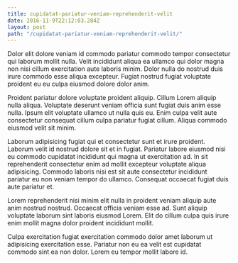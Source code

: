 ```yaml
---
title: cupidatat-pariatur-veniam-reprehenderit-velit
date: 2016-11-9T22:12:03.284Z
layout: post
path: "/cupidatat-pariatur-veniam-reprehenderit-velit/"
---
```


Dolor elit dolore veniam id commodo pariatur commodo tempor consectetur qui laborum mollit nulla. Velit incididunt aliqua ea ullamco qui dolor magna non nisi cillum exercitation aute laboris minim. Dolor nulla do nostrud duis irure commodo esse aliqua excepteur. Fugiat nostrud fugiat voluptate proident eu eu culpa eiusmod dolore dolor anim.

Proident pariatur dolore voluptate proident aliquip. Cillum Lorem aliquip nulla aliqua. Voluptate deserunt veniam officia sunt fugiat duis anim esse nulla. Ipsum elit voluptate ullamco ut nulla quis eu. Enim culpa velit aute consectetur consequat cillum culpa pariatur fugiat cillum. Aliqua commodo eiusmod velit sit minim.

Laborum adipisicing fugiat qui et consectetur sunt et irure proident. Laborum velit id nostrud dolore sit et in fugiat. Pariatur labore eiusmod nisi eu commodo cupidatat incididunt qui magna ut exercitation ad. In sit reprehenderit consectetur enim ad mollit excepteur voluptate aliqua adipisicing. Commodo laboris nisi est sit aute consectetur incididunt pariatur eu non veniam tempor do ullamco. Consequat occaecat fugiat duis aute pariatur et.

Lorem reprehenderit nisi minim elit nulla in proident veniam aliquip aute anim nostrud nostrud. Occaecat officia veniam esse ad. Sunt aliquip voluptate laborum sint laboris eiusmod Lorem. Elit do cillum culpa quis irure enim mollit magna dolor proident incididunt mollit.

Culpa exercitation fugiat exercitation commodo dolor amet laborum ut adipisicing exercitation esse. Pariatur non eu ea velit est cupidatat commodo sint ea non dolor. Lorem eu tempor mollit labore id.